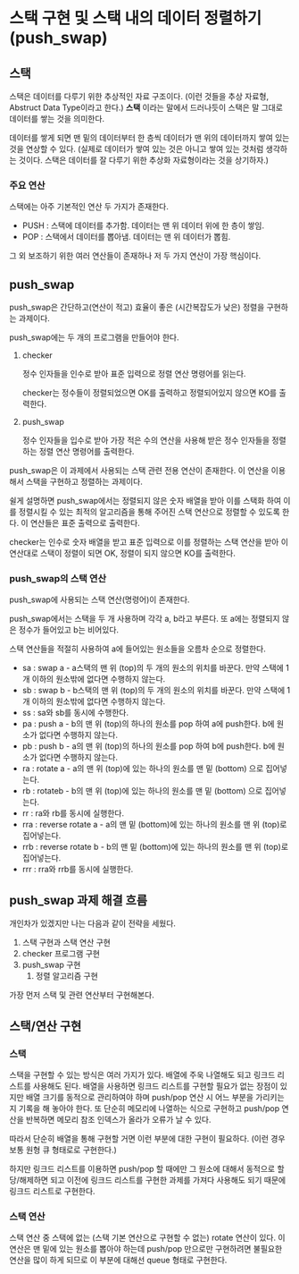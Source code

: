 # 스택 구현 및 스택 내의 데이터 정렬하기 (push_swap)

## 스택

스택은 데이터를 다루기 위한 추상적인 자료 구조이다. (이런 것들을 추상 자료형, Abstruct Data Type이라고 한다.) **스택** 이라는 말에서 드러나듯이 스택은 말 그대로 데이터를 쌓는 것을 의미한다.

데이터를 쌓게 되면 맨 밑의 데이터부터 한 층씩 데이터가 맨 위의 데이터까지 쌓여 있는 것을 연상할 수 있다. (실제로 데이터가 쌓여 있는 것은 아니고 쌓여 있는 것처럼 생각하는 것이다. 스택은 데이터를 잘 다루기 위한 추상화 자료형이라는 것을 상기하자.)

### 주요 연산

스택에는 아주 기본적인 연산 두 가지가 존재한다.

- PUSH : 스택에 데이터를 추가함. 데이터는 맨 위 데이터 위에 한 층이 쌓임.
- POP : 스택에서 데이터를 뽑아냄. 데이터는 맨 위 데이터가 뽑힘.

그 외 보조하기 위한 여러 연산들이 존재하나 저 두 가지 연산이 가장 핵심이다.

## push_swap

push_swap은 간단하고(연산이 적고) 효율이 좋은 (시간복잡도가 낮은) 정렬을 구현하는 과제이다.

push_swap에는 두 개의 프로그램을 만들어야 한다.

1. checker

   정수 인자들을 인수로 받아 표준 입력으로 정렬 연산 명령어를 읽는다.

   checker는 정수들이 정렬되었으면 OK를 출력하고 정렬되어있지 않으면 KO를 출력한다.

2. push_swap

   정수 인자들을 입수로 받아 가장 적은 수의 연산을 사용해 받은 정수 인자들을 정렬하는 정렬 연산 명령어를 출력한다.

push_swap은 이 과제에서 사용되는 스택 관련 전용 연산이 존재한다. 이 연산을 이용해서 스택을 구현하고 정렬하는 과제이다.

쉴게 설명하면 push_swap에서는 정렬되지 않은 숫자 배열을 받아 이를 스택화 하여 이를 정렬시킬 수 있는 최적의 알고리즘을 통해 주어진 스택 연산으로 정렬할 수 있도록 한다. 이 연산들은 표준 출력으로 출력한다.

checker는 인수로 숫자 배열을 받고 표준 입력으로 이를 정렬하는 스택 연산을 받아 이 연산대로 스택이 정렬이 되면 OK, 정렬이 되지 않으면 KO를 출력한다.

### push_swap의 스택 연산

push_swap에 사용되는 스택 연산(명령어)이 존재한다.

push_swap에서는 스택을 두 개 사용하며 각각 a, b라고 부른다. 또 a에는 정렬되지 않은 정수가 들어있고 b는 비어있다.

스택 연산들을 적절히 사용하여 a에 들어있는 원소들을 오름차 순으로 정렬한다.

- sa : swap a - a스택의 맨 위 (top)의 두 개의 원소의 위치를 바꾼다. 만약 스택에 1개 이하의 원소밖에 없다면 수행하지 않는다.
- sb : swap b - b스택의 맨 위 (top)의 두 개의 원소의 위치를 바꾼다. 만약 스택에 1개 이하의 원소밖에 없다면 수행하지 않는다.
- ss : sa와 sb를 동시에 수행한다.
- pa : push a - b의 맨 위 (top)의 하나의 원소를 pop 하여 a에 push한다. b에 원소가 없다면 수행하지 않는다.
- pb : push b - a의 맨 위 (top)의 하나의 원소를 pop 하여 b에 push한다. b에 원소가 없다면 수행하지 않는다.
- ra : rotate a - a의 맨 위 (top)에 있는 하나의 원소를 맨 밑 (bottom) 으로 집어넣는다.
- rb : rotateb - b의 맨 위 (top)에 있는 하나의 원소를 맨 밑 (bottom) 으로 집어넣는다.
- rr : ra와 rb를 동시에 실행한다.
- rra : reverse rotate a - a의 맨 밑 (bottom)에 있는 하나의 원소를 맨 위 (top)로 집어넣는다.
- rrb : reverse rotate b - b의 맨 밑 (bottom)에 있는 하나의 원소를 맨 위 (top)로 집어넣는다.
- rrr : rra와 rrb를 동시에 실행한다.

## push_swap 과제 해결 흐름

개인차가 있겠지만 나는 다음과 같이 전략을 세웠다.

1. 스택 구현과 스택 연산 구현
2. checker 프로그램 구현
3. push_swap 구현
   1. 정렬 알고리즘 구현

가장 먼저 스택 및 관련 연산부터 구현해본다.

## 스택/연산 구현

### 스택

스택을 구현할 수 있는 방식은 여러 가지가 있다. 배열에 주욱 나열해도 되고 링크드 리스트를 사용해도 된다. 배열을 사용하면 링크드 리스트를 구현할 필요가 없는 장점이 있지만 배열 크기를 동적으로 관리하여야 하며 push/pop 연산 시 어느 부분을 가리키는지 기록을 해 놓아야 한다. 또 단순히 메모리에 나열하는 식으로 구현하고 push/pop 연산을 반복하면 메모리 참조 인덱스가 올라가 오류가 날 수 있다.

따라서 단순히 배열을 통해 구현할 거면 이런 부분에 대한 구현이 필요하다. (이런 경우 보통 원형 큐 형태로로 구현한다.)

하지만 링크드 리스트를 이용하면 push/pop 할 때에만 그 원소에 대해서 동적으로 할당/해제하면 되고 이전에 링크드 리스트를 구현한 과제를 가져다 사용해도 되기 때문에 링크드 리스트로 구현한다.

### 스택 연산

스택 연산 중 스택에 없는 (스택 기본 연산으로 구현할 수 없는) rotate 연산이 있다. 이 연산은 맨 밑에 있는 원소를 뽑아야 하는데 push/pop 만으로만 구현하려면 불필요한 연산을 많이 하게 되므로 이 부분에 대해선 queue 형태로 구현한다.